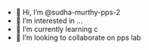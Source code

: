 - 👋 Hi, I’m @sudha-murthy-pps-2
- 👀 I’m interested in ...
- 🌱 I’m currently learning c
- 💞️ I’m looking to collaborate on pps lab

<!---
sudha-murthy-pps-2/sudha-murthy-pps-2 is a ✨ special ✨ repository because its `README.md` (this file) appears on your GitHub profile.
You can click the Preview link to take a look at your changes.
--->

